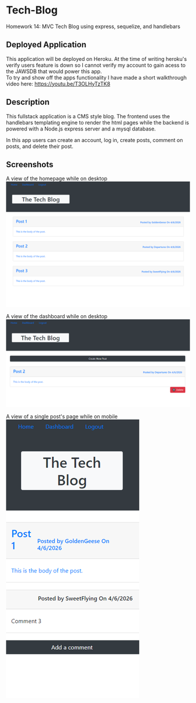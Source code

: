 # Tech-Blog
Homework 14: MVC Tech Blog using express, sequelize, and handlebars 

## Deployed Application

This application will be deployed on Heroku. At the time of writing heroku's verify users feature is down so I cannot verify my account to gain acess to the JAWSDB that would power this app.  
To try and show off the apps functionality I have made a short walkthrough video here: https://youtu.be/T3OLHyTzTK8 

## Description

This fullstack application is a CMS style blog. The frontend uses the handlebars templating engine to render the html pages while the backend is powered with a Node.js express server and a mysql database. 

In this app users can create an account, log in, create posts, comment on posts, and delete their post. 

## Screenshots

A view of the homepage while on desktop  
![Desktop View Homepage](assests\img\Desktop-Homepage.PNG)

A view of the dashboard while on desktop  
![Desktop View Dashboard](assests\img\Desktop-Dashboard.PNG)

A view of a single post's page while on mobile   
![Mobile View Post Page](assests\img\Mobile-Post.PNG)